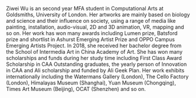 Ziwei Wu is an second year MFA student in Computational Arts at Goldsmiths, University of London. Her artworks are mainly based on biology and science and their influence on society, using a range of media like painting, installation, audio-visual, 2D and 3D animation, VR, mapping and so on. Her work has won many awards including Lumen prize, Batsford prize and shortlist in Ashurst Emerging Artist Prize and OPPO Campus Emerging Artists Project. In 2018, she received her bachelor degree from the School of Intermedia Art in China Academy of Art. She has won many scholarships and funds during her study time including First Class Award Scholarship in CAA Outstanding graduates, the yearly person of Innovation in CAA and Ali scholarship and funded by Ali Geek Plan. Her work exhibits internationally including the Watermans Gallery (London), The Cello Factory (London), Himalayas Museum (Shanghai), Yuan Museum (Chongqing), Times Art Museum (Beijing), OCAT (Shenzhen) and so on.
